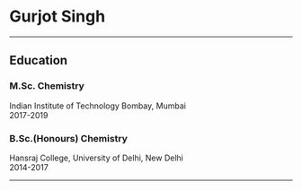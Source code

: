 # Gurjot Singh

<!-- **Email** : <gur.kabir@gmail.com> -->

---

## Education

### M.Sc. Chemistry

Indian Institute of Technology Bombay, Mumbai  
2017-2019

### B.Sc.(Honours) Chemistry

Hansraj College, University of Delhi, New Delhi  
2014-2017

---

<!-- ## Scholarships

INSPIRE Scholarship  
Granted by the Ministry of Science and Technology, Government of India  
2014-2019

---

## Projects

--- -->
